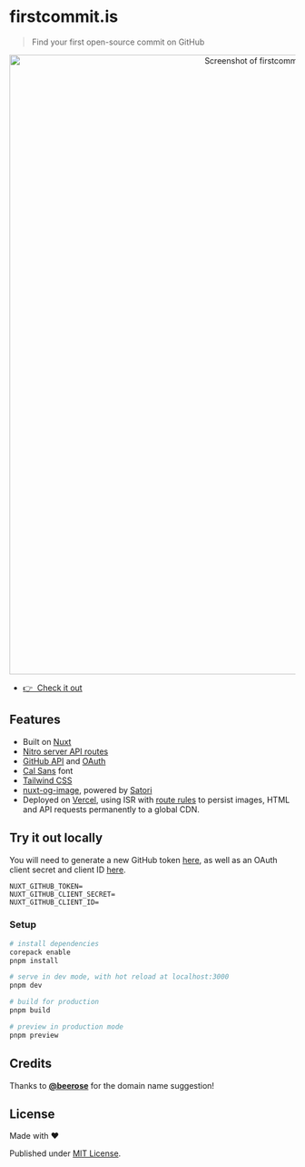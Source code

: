 # firstcommit.is

> Find your first open-source commit on GitHub

<p align="center">
  <a href="https://firstcommit.is/" target="_blank">
    <img width="1090" alt="Screenshot of firstcommit.is showing @danielroe's first commit" src="https://github.com/danielroe/firstcommit.is/assets/28706372/0117c4e2-aa2f-482d-ac58-a7195e5c4902">
  </a>
</p>

- [👉 &nbsp;Check it out](https://firstcommit.is/)

## Features

- Built on [Nuxt](https://nuxt.com/)
- [Nitro server API routes](https://nuxt.com/docs/guide/concepts/server-engine#server-engine)
- [GitHub API](https://docs.github.com/en/rest) and [OAuth](https://docs.github.com/en/apps/oauth-apps)
- [Cal Sans](https://github.com/calcom/font) font
- [Tailwind CSS](https://tailwindcss.com/)
- [nuxt-og-image](https://github.com/harlan-zw/nuxt-og-image), powered by [Satori](https://github.com/vercel/satori)
- Deployed on [Vercel](http://vercel.com), using ISR with [route rules](https://nitro.unjs.io/guide/cache#route-rules) to persist images, HTML and API requests permanently to a global CDN.

## Try it out locally

You will need to generate a new GitHub token [here](https://github.com/settings/tokens), as well as an OAuth client secret and client ID [here](https://github.com/settings/developers).

```env
NUXT_GITHUB_TOKEN=
NUXT_GITHUB_CLIENT_SECRET=
NUXT_GITHUB_CLIENT_ID=
```

### Setup

```bash
# install dependencies
corepack enable
pnpm install

# serve in dev mode, with hot reload at localhost:3000
pnpm dev

# build for production
pnpm build

# preview in production mode
pnpm preview
```

## Credits

Thanks to [**@beerose**](https://github.com/beerose) for the domain name suggestion!

## License

Made with ❤️

Published under [MIT License](./LICENCE).
